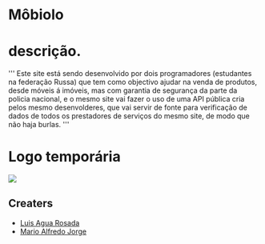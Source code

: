 # Môbiolo
# descrição.
  '''
    Este site está sendo desenvolvido por dois programadores (estudantes na federação Russa) que tem como objectivo ajudar na venda de produtos, desde móveis á         imóveis, mas com garantia de segurança da parte da policia nacional, e o mesmo site vai fazer o uso de uma API pública cria pelos mesmo desenvolderes, que vai       servir de fonte para verificação de dados de todos os prestadores de serviços do mesmo site, de modo que não haja burlas. 
  '''
  
  # Logo temporária
  
<img src="https://image.freepik.com/free-photo/e-commerce-sales-online-shopping-digital-marketing-isometric-smart-phone-online-shopping-3d-render_172660-8.jpg"/>


## Creaters
* <a href="https://www.facebook.com/luis.deaguarosada" target="_blank">Luis Agua Rosada</a>
* <a href="https://www.facebook.com/marioalfredo.jorge" target="_blank">Mario Alfredo Jorge</a>
